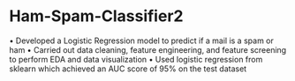 # Ham-Spam-Classifier2
•  Developed a Logistic Regression model to predict if a mail is a spam or ham
•  Carried out data cleaning, feature engineering, and feature screening to perform EDA and data visualization
•  Used logistic regression from sklearn which achieved an AUC score of 95% on the test dataset
